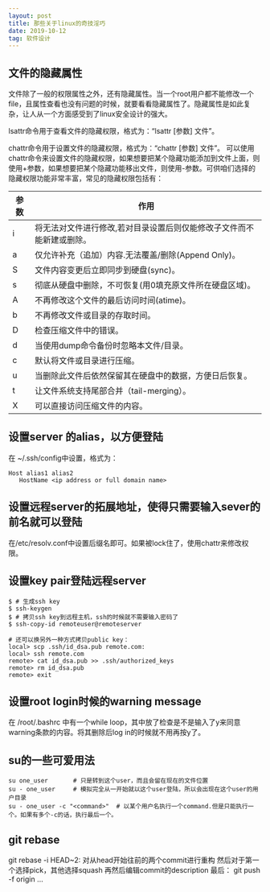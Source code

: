 ```yaml
---
layout: post
title: 那些关于linux的奇技淫巧
date: 2019-10-12
tag: 软件设计
---
```


## 文件的隐藏属性

文件除了一般的权限属性之外，还有隐藏属性。当一个root用户都不能修改一个file，且属性查看也没有问题的时候，就要看看隐藏属性了。隐藏属性是如此复杂，让人从一个方面感受到了linux安全设计的强大。

lsattr命令用于查看文件的隐藏权限，格式为：“lsattr [参数] 文件”。

chattr命令用于设置文件的隐藏权限，格式为：“chattr [参数] 文件”。
可以使用chattr命令来设置文件的隐藏权限，如果想要把某个隐藏功能添加到文件上面，则使用+参数，如果想要把某个隐藏功能移出文件，则使用-参数。可供咱们选择的隐藏权限功能非常丰富，常见的隐藏权限包括有：

| 参数 | 作用 |
| --- | --- |
| i | 将无法对文件进行修改,若对目录设置后则仅能修改子文件而不能新建或删除。|
| a | 仅允许补充（追加）内容.无法覆盖/删除(Append Only)。|
| S | 文件内容变更后立即同步到硬盘(sync)。|
| s | 彻底从硬盘中删除，不可恢复(用0填充原文件所在硬盘区域)。|
| A | 不再修改这个文件的最后访问时间(atime)。|
| b | 不再修改文件或目录的存取时间。|
| D | 检查压缩文件中的错误。|
| d | 当使用dump命令备份时忽略本文件/目录。|
| c | 默认将文件或目录进行压缩。|
| u | 当删除此文件后依然保留其在硬盘中的数据，方便日后恢复。|
| t | 让文件系统支持尾部合并（tail-merging）。|
| X | 可以直接访问压缩文件的内容。|

## 设置server 的alias，以方便登陆

在 ~/.ssh/config中设置，格式为：
```
Host alias1 alias2
   HostName <ip address or full domain name>
```

## 设置远程server的拓展地址，使得只需要输入sever的前名就可以登陆

在/etc/resolv.conf中设置后缀名即可。如果被lock住了，使用chattr来修改权限。

## 设置key pair登陆远程server

```
$ # 生成ssh key
$ ssh-keygen
$ # 拷贝ssh key到远程主机，ssh的时候就不需要输入密码了
$ ssh-copy-id remoteuser@remoteserver

# 还可以换另外一种方式拷贝public key：
local> scp .ssh/id_dsa.pub remote.com:
local> ssh remote.com
remote> cat id_dsa.pub >> .ssh/authorized_keys
remote> rm id_dsa.pub
remote> exit

```

## 设置root login时候的warning message

在 /root/.bashrc 中有一个while loop，其中放了检查是不是输入了y来同意warning条款的内容。将其删除后log in的时候就不用再按y了。

## su的一些可爱用法

```
su one_user       # 只是转到这个user，而且会留在现在的文件位置
su - one_user     # 模拟完全从一开始就以这个user登陆，所以会出现在这个user的用户目录
su - one_user -c "<command>"  # 以某个用户名执行一个command.但是只能执行一个。如果有多个-c的话，执行最后一个。
```

## git rebase

git rebase -i HEAD~2: 对从head开始往前的两个commit进行重构
然后对于第一个选择pick，其他选择squash
再然后编辑commit的description
最后： git push -f origin …